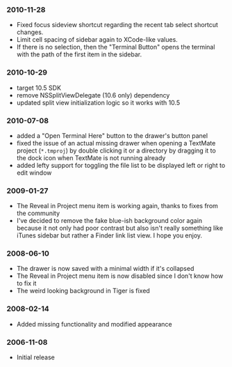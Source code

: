 ### 2010-11-28

* Fixed focus sideview shortcut regarding the recent tab select shortcut changes.
* Limit cell spacing of sidebar again to XCode-like values.
* If there is no selection, then the "Terminal Button" opens the terminal with the path of the first item in the sidebar.

### 2010-10-29

* target 10.5 SDK
* remove NSSplitViewDelegate (10.6 only) dependency
* updated split view initialization logic so it works with 10.5

### 2010-07-08

* added a "Open Terminal Here" button to the drawer's button panel
* fixed the issue of an actual missing drawer when opening a TextMate project (``*.tmproj``) by double clicking it or a directory by dragging it to the dock icon when TextMate is not running already 
* added lefty support for toggling the file list to be displayed left or right to edit window

### 2009-01-27

* The Reveal in Project menu item is working again, thanks to fixes from the
community
* I've decided to remove the fake blue-ish background color again because it not only had poor contrast but also isn't really something like iTunes sidebar but rather a Finder link list view. I hope you enjoy.

### 2008-06-10

* The drawer is now saved with a minimal width if it's collapsed
* The Reveal in Project menu item is now disabled since I don't know how to fix it
* The weird looking background in Tiger is fixed

### 2008-02-14

* Added missing functionality and modified appearance

### 2006-11-08

* Initial release
